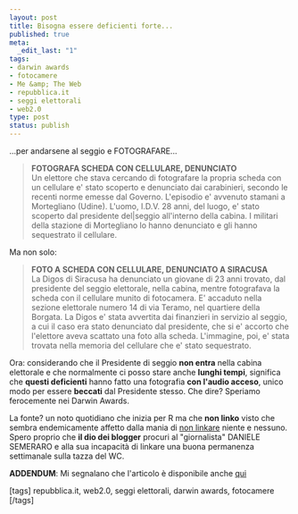 ```yaml
--- 
layout: post
title: Bisogna essere deficienti forte...
published: true
meta: 
  _edit_last: "1"
tags: 
- darwin awards
- fotocamere
- Me &amp; The Web
- repubblica.it
- seggi elettorali
- web2.0
type: post
status: publish
---
```

...per andarsene al seggio e FOTOGRAFARE...  
  
> **FOTOGRAFA SCHEDA CON CELLULARE, DENUNCIATO**  
> Un elettore che stava cercando di fotografare la propria scheda con un cellulare e' stato scoperto e denunciato dai carabinieri, secondo le recenti norme emesse dal Governo. L'episodio e' avvenuto stamani a Mortegliano (Udine). L'uomo, I.D.V. 28 anni, del luogo, e' stato scoperto dal presidente del|seggio all'interno della cabina. I militari della stazione di Mortegliano lo hanno denunciato e gli hanno sequestrato il cellulare.  
  
Ma non solo:  
  
> **FOTO A SCHEDA CON CELLULARE, DENUNCIATO A SIRACUSA**  
> La Digos di Siracusa ha denunciato un giovane di 23 anni trovato, dal presidente del seggio elettorale, nella cabina, mentre fotografava la scheda con il cellulare munito di fotocamera. E' accaduto nella sezione elettorale numero 14 di via Teramo, nel quartiere della Borgata. La Digos e' stata avvertita dai finanzieri in servizio al seggio, a cui il caso era stato denunciato dal presidente, che si e' accorto che l'elettore aveva scattato una foto alla scheda. L'immagine, poi, e' stata trovata nella memoria del cellulare che e' stato sequestrato.  
  
Ora: considerando che il Presidente di seggio **non entra** nella cabina elettorale e che normalmente ci posso stare anche **lunghi tempi**, significa che **questi deficienti** hanno fatto una fotografia **con l'audio acceso**, unico modo per essere **beccati** dal Presidente stesso. Che dire? Speriamo ferocemente nei Darwin Awards.  
  
La fonte? un noto quotidiano che inizia per R ma che **non linko** visto che sembra endemicamente affetto dalla mania di [non linkare][1] niente e nessuno. Spero proprio che **il dio dei blogger** procuri al "giornalista" DANIELE SEMERARO e alla sua incapacità di linkare una buona permanenza settimanale sulla tazza del WC.  
  
**ADDENDUM**: Mi segnalano che l'articolo è disponibile anche [qui][2] 
  
[1]: http://www.napolux.com/2008/04/14/qualcuno-me-lo-deve-spiegare/
[2]: http://www.ansa.it/opencms/export/site/notizie/rubriche/daassociare/visualizza_new.html_46764298.html  
  
[tags] repubblica.it, web2.0, seggi elettorali, darwin awards, fotocamere [/tags] 
